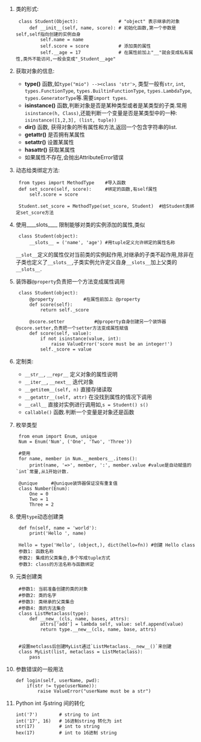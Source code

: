 1. 类的形式:

		class Student(Object):				 # "object" 表示继承的对象
			def __init__(self, name, score): # 初始化函数,第一个参数是self,self指向创建的实例自身
				self.name = name
				self.score = score    		 # 添加类的属性
				self.__age = 17				 # 在属性前加上"__"就会变成私有属性,类外不能访问,一般会变成"_Student__age"

2. 获取对象的信息:
	- __type()__ 函数,如`type("mio") --><class 'str'>`, 类型一般有`str`, `int`, `types.FunctionType`, `types.BuiltinFunctionType`, `types.LambdaType`, `types.GeneratorType`等.需要`import types`.
	-  __isinstance()__ 函数,判断对象是否是某种类型或者是某类型的子类.常用`isinstance(h, Class)`,还能判断一个变量是否是某类型中的一种: `isinstance([1,2,3], (list, tuple))`
	-   __dir()__ 函数, 获得对象的所有属性和方法,返回一个包含字符串的list.
	-   __getattr()__  是否拥有某属性
	-   __setattr()__  设置某属性
	-   __hasattr()__  获取某属性
	-   如果属性不存在,会抛出AttributeError错误

3. 动态给类绑定方法:  

		from types import MethodType    #导入函数
		def set_score(self, score):		#绑定的函数,有self属性
			self.score = score

		Student.set_score = MethodType(set_score, Student)  #给Student类绑定set_score方法

4. 使用__\_\_slots\_\___ 限制能够对类的实例添加的属性,类似
	
		class Student(object):
			__slots__ = ('name', 'age') #用tuple定义允许绑定的属性名称

	`__slot__`定义的属性仅对当前类的实例起作用,对继承的子类不起作用,除非在子类也定义了`__slots__`,子类实例允许定义自身`__slots__`加上父类的`__slots__`.
5. 装饰器`@property`负责把一个方法变成属性调用


		class Student(object):
			@property			#在属性前加上 @property
			def score(self):
				return self._score

			@score.setter			#@property自身创建另一个装饰器@score.setter,负责把一个setter方法变成属性赋值
			def score(self, value):
				if not isinstance(value, int):
					raise ValueError('score must be an integer!')
				self._score = value

6. 定制类:
	- `__str__`, `__repr__` 定义对象的属性说明
	- `__iter__`, `__next__` 迭代对象
	- `__getitem__(self, n)` 直接存储读取
	- `__getattr__(self, attr)` 在没找到属性的情况下调用 
	- `__call__` 直接对实例进行调用如,`s = Student() s()`
	- `callable()` 函数.判断一个变量是对象还是函数

7. 枚举类型

		from enum import Enum, unique
		Num = Enum('Num', ('One', 'Two', 'Three'))

		#使用
		for name, member in Num.__members__.items():
			print(name, '=>', member, ':', member.value #value是自动赋值的`int`常量,从1开始计数.
		
		@unique		#@unique装饰器保证没有重复值
		class Number(Enum):
			One = 0
			Two = 1
			Three = 2

8. 使用`type`动态创建类

		def fn(self, name = 'world'):
			print('Hello ', name)
		
		Hello = type('Hello', (object,), dict(hello=fn)) #创建 Hello class
		参数1: 函数名称
		参数2: 集成的父类集合,多个写成tuple方式
		参数3: class的方法名称与函数绑定

9. 元类创建类

		#参数1: 当前准备创建的类的对象
		#参数2: 类的名字
		#参数3: 类继承的父类集合
		#参数4: 类的方法集合
		class ListMetaclass(type):
			def __new__(cls, name, bases, attrs):
				attrs['add'] = lambda self, value: self.append(value)
				return type.__new__(cls, name, base, attrs)
		

		#设置metclass后创建MyList通过`ListMetaclass.__new__()`来创建
		class MyList(list, metaclass = ListMetaclass):
			pass

10. 参数错误的一般用法

		def login(self, userName, pwd):
			if(str != type(userName)):
				raise ValueError("userName must be a str")

11. Python int 与string 间的转化

		int('7') 		# string to int
        int('17', 16)   # 16进制string 转化为 int
        str(17)         # int to string 
        hex(17)         # int to 16进制 string  

